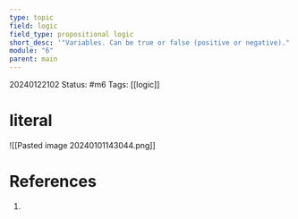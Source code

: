 ```yaml
---
type: topic
field: logic
field_type: propositional logic
short_desc: '"Variables. Can be true or false (positive or negative)."'
module: "6"
parent: main
---
```

20240122102
Status: #m6
Tags: [[logic]]

# literal


![[Pasted image 20240101143044.png]]

# References

1. 